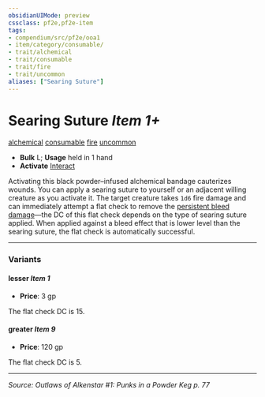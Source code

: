 ```yaml
---
obsidianUIMode: preview
cssclass: pf2e,pf2e-item
tags:
- compendium/src/pf2e/ooa1
- item/category/consumable/
- trait/alchemical
- trait/consumable
- trait/fire
- trait/uncommon
aliases: ["Searing Suture"]
---
```

# Searing Suture *Item 1+*  
[alchemical](alchemical.md "Alchemical Item Trait")  [consumable](consumable.md "Consumable Item Trait")  [fire](fire.md "Fire Energy & Element Trait")  [uncommon](uncommon.md "Uncommon Rarity Trait")  

- **Bulk** L; **Usage** held in 1 hand
- **Activate** [Interact](interact.md)

Activating this black powder–infused alchemical bandage cauterizes wounds. You can apply a searing suture to yourself or an adjacent willing creature as you activate it. The target creature takes `1d6` fire damage and can immediately attempt a flat check to remove the [persistent bleed damage](conditions.md#Persistent%20Damage)—the DC of this flat check depends on the type of searing suture applied. When applied against a bleed effect that is lower level than the searing suture, the flat check is automatically successful.

---

### Variants

#### lesser *Item 1*

- **Price**: 3 gp

The flat check DC is 15.

#### greater *Item 9*

- **Price**: 120 gp

The flat check DC is 5.

---
*Source: Outlaws of Alkenstar #1: Punks in a Powder Keg p. 77*